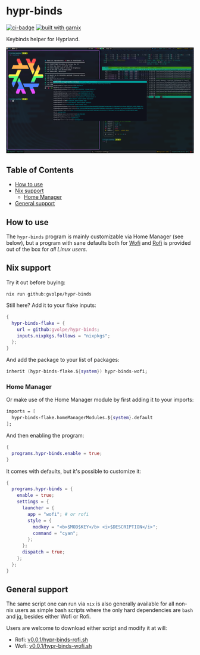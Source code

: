 # hypr-binds

[![ci-badge](https://img.shields.io/static/v1?label=Built%20with&message=nix&color=blue&style=flat&logo=nixos&link=https://nixos.org&labelColor=111212)](https://gvolpe.com)
[![built with garnix](https://img.shields.io/endpoint?url=https%3A%2F%2Fgarnix.io%2Fapi%2Fbadges%2Fgvolpe%2Fhypr-binds%3Fbranch%3Dmain)](https://garnix.io)

Keybinds helper for Hyprland.

![binds](./imgs/hypr-binds.png)

## Table of Contents

* [How to use](#how-to-use)
* [Nix support](#nix-support)
  * [Home Manager](#home-manager)
* [General support](#general-support)

## How to use

The `hypr-binds` program is mainly customizable via Home Manager (see below), but a program with sane defaults both for [Wofi](https://sr.ht/~scoopta/wofi/) and [Rofi](https://github.com/davatorium/rofi) is provided out of the box for *all Linux users*.

## Nix support
 
Try it out before buying:

```console
nix run github:gvolpe/hypr-binds
```

Still here? Add it to your flake inputs:

```nix
{
  hypr-binds-flake = {
    url = github:gvolpe/hypr-binds;
    inputs.nixpkgs.follows = "nixpkgs";
  };
}
```

And add the package to your list of packages:

```nix
inherit (hypr-binds-flake.${system}) hypr-binds-wofi;
```

### Home Manager

Or make use of the Home Manager module by first adding it to your imports:

```nix
imports = [
  hypr-binds-flake.homeManagerModules.${system}.default
];
```

And then enabling the program:

```nix
{
  programs.hypr-binds.enable = true;
}
```

It comes with defaults, but it's possible to customize it:

```nix
{
  programs.hypr-binds = {
    enable = true;
    settings = {
      launcher = {
        app = "wofi"; # or rofi
        style = {
          modkey = "<b>$MOD$KEY</b> <i>$DESCRIPTION</i>";
          command = "cyan";
        };
      };
      dispatch = true;
    };
  };
}
```

## General support

The same script one can run via `nix` is also generally available for all non-nix users as simple bash scripts where the only hard dependencies are `bash` and [jq](https://github.com/jqlang/jq), besides either Wofi or Rofi.

Users are welcome to download either script and modify it at will:

- Rofi: [v0.0.1/hypr-binds-rofi.sh](https://github.com/hyprland-community/hypr-binds/releases/download/v0.0.1/hypr-binds-rofi.sh)
- Wofi: [v0.0.1/hypr-binds-wofi.sh](https://github.com/hyprland-community/hypr-binds/releases/download/v0.0.1/hypr-binds-wofi.sh)
